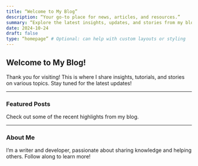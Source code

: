 ```yaml
---
title: “Welcome to My Blog”
description: “Your go-to place for news, articles, and resources.”
summary: “Explore the latest insights, updates, and stories from my blog.”
date: 2024-10-24
draft: false
type: “homepage” # Optional: can help with custom layouts or styling
---
```


## Welcome to My Blog!

Thank you for visiting! This is where I share insights, tutorials, and stories on various topics. Stay tuned for the latest updates!

---

### Featured Posts

Check out some of the recent highlights from my blog.

---

### About Me

I’m a writer and developer, passionate about sharing knowledge and helping others. Follow along to learn more!
